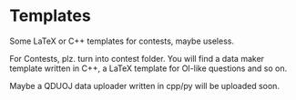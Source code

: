 # Templates
Some LaTeX or C++ templates for contests, maybe useless.

For Contests, plz. turn into contest folder. You will find a data maker template written in C++, a LaTeX template for OI-like questions and so on.

Maybe a QDUOJ data uploader written in cpp/py will be uploaded soon.
